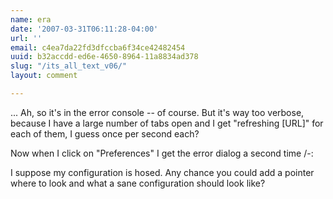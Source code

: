```yaml
---
name: era
date: '2007-03-31T06:11:28-04:00'
url: ''
email: c4ea7da22fd3dfccba6f34ce42482454
uuid: b32accdd-ed6e-4650-8964-11a8834ad378
slug: "/its_all_text_v06/"
layout: comment

---
```


... Ah, so it's in the error console -- of course.  But it's way too verbose, because I have a large number of tabs open and I get "refreshing [URL]" for each of them, I guess once per second each?

Now when I click on "Preferences" I get the error dialog a second time /-:

I suppose my configuration is hosed.  Any chance you could add a pointer where to look and what a sane configuration should look like?
